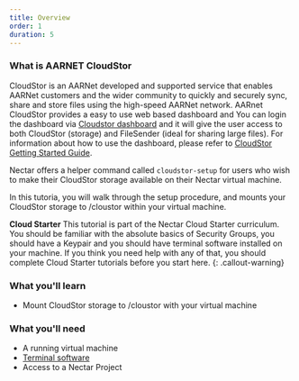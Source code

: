 ```yaml
---
title: Overview
order: 1
duration: 5
---
```


### What is AARNET CloudStor

CloudStor is an AARNet developed and supported service that enables AARNet customers and the wider community to quickly and securely sync, share and store files using the high-speed AARNet network. AARnet CloudStor provides a easy to use web based dashboard and You can login the dashboard via [Cloudstor dashboard](https://cloudstor.aarnet.edu.au ) and it will give the user access to both CloudStor (storage) and FileSender (ideal for sharing large files). For information about how to use the dashboard, please refer to [CloudStor Getting Started Guide](https://support.aarnet.edu.au/hc/en-us/articles/227469547-CloudStor-Getting-Started-Guide).
 
 Nectar offers a helper command called `cloudstor-setup` for users who wish to make their CloudStor storage available on their Nectar virtual machine.
 
 In this tutoria, you will walk through the setup procedure, and mounts your CloudStor storage to /cloustor within your virtual machine.

**Cloud Starter**
This tutorial is part of the Nectar Cloud Starter curriculum. You should be familiar with the absolute basics of Security Groups, you should have a Keypair and you should have terminal software installed on your machine. If you think you need help with any of that, you should complete Cloud Starter tutorials before you start here.
{: .callout-warning}

### What you'll learn

- Mount CloudStor storage to /cloustor with your virtual machine

### What you'll need

- A running virtual machine
- [Terminal software](https://support.ehelp.edu.au/support/solutions/articles/6000223964-terminal-software)
- Access to a Nectar Project
